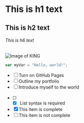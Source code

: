 # This is h1 text
## This is h2 text
###### This is h6 text
![Image of KING](https://rapidkings.com/wp-content/uploads/2023/05/17kohli1-1024x928.jpg)

``` javascript
var myVar = "Hello, world!";
```
- [ ] Turn on GitHub Pages
- [ ] Outline my portfolio
- [ ] Introduce myself to the world
<br> <br/>
- [ ] - [x] List syntax is required
- [x] This item is complete
- [ ] This item is not complete
